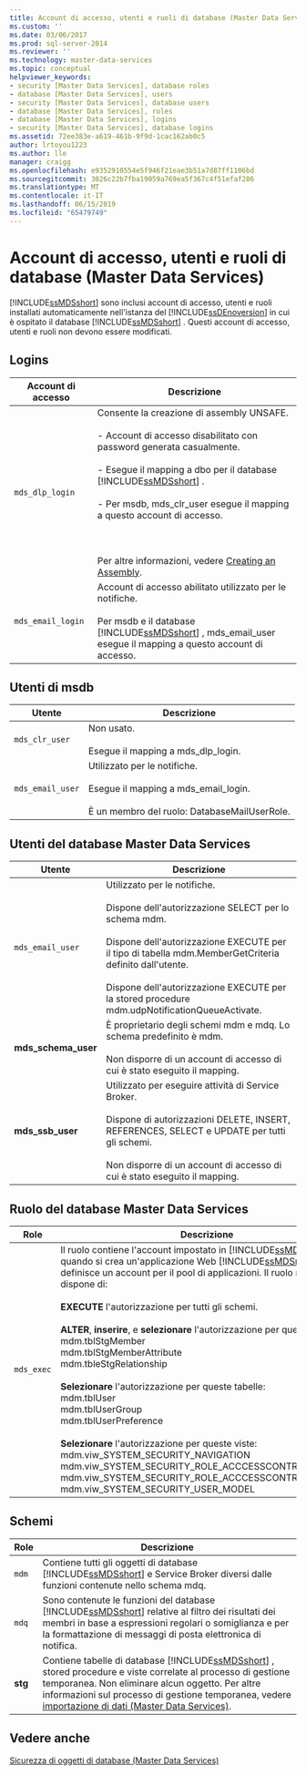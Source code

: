 ```yaml
---
title: Account di accesso, utenti e ruoli di database (Master Data Services) | Microsoft Docs
ms.custom: ''
ms.date: 03/06/2017
ms.prod: sql-server-2014
ms.reviewer: ''
ms.technology: master-data-services
ms.topic: conceptual
helpviewer_keywords:
- security [Master Data Services], database roles
- database [Master Data Services], users
- security [Master Data Services], database users
- database [Master Data Services], roles
- database [Master Data Services], logins
- security [Master Data Services], database logins
ms.assetid: 72ee383e-a619-461b-9f9d-1cac162ab0c5
author: lrtoyou1223
ms.author: lle
manager: craigg
ms.openlocfilehash: e9352910554e5f946f21eae3b51a7d87ff1106bd
ms.sourcegitcommit: 3026c22b7fba19059a769ea5f367c4f51efaf286
ms.translationtype: MT
ms.contentlocale: it-IT
ms.lasthandoff: 06/15/2019
ms.locfileid: "65479749"
---
```

# <a name="database-logins-users-and-roles-master-data-services"></a>Account di accesso, utenti e ruoli di database (Master Data Services)
  [!INCLUDE[ssMDSshort](../includes/ssmdsshort-md.md)] sono inclusi account di accesso, utenti e ruoli installati automaticamente nell'istanza del [!INCLUDE[ssDEnoversion](../includes/ssdenoversion-md.md)] in cui è ospitato il database [!INCLUDE[ssMDSshort](../includes/ssmdsshort-md.md)] . Questi account di accesso, utenti e ruoli non devono essere modificati.  
  
## <a name="logins"></a>Logins  
  
|Account di accesso|Descrizione|  
|-----------|-----------------|  
|`mds_dlp_login`|Consente la creazione di assembly UNSAFE.<br /><br /> \- Account di accesso disabilitato con password generata casualmente.<br /><br /> \- Esegue il mapping a dbo per il database [!INCLUDE[ssMDSshort](../includes/ssmdsshort-md.md)] .<br /><br /> \- Per msdb, mds_clr_user esegue il mapping a questo account di accesso.<br /><br /> <br /><br /> Per altre informazioni, vedere [Creating an Assembly](../relational-databases/clr-integration/assemblies/creating-an-assembly.md).|  
|`mds_email_login`|Account di accesso abilitato utilizzato per le notifiche.<br /><br /> Per msdb e il database [!INCLUDE[ssMDSshort](../includes/ssmdsshort-md.md)] , mds_email_user esegue il mapping a questo account di accesso.|  
  
## <a name="msdb-users"></a>Utenti di msdb  
  
|Utente|Descrizione|  
|----------|-----------------|  
|`mds_clr_user`|Non usato.<br /><br /> Esegue il mapping a mds_dlp_login.|  
|`mds_email_user`|Utilizzato per le notifiche.<br /><br /> Esegue il mapping a mds_email_login.<br /><br /> È un membro del ruolo: DatabaseMailUserRole.|  
  
## <a name="master-data-services-database-users"></a>Utenti del database Master Data Services  
  
|Utente|Descrizione|  
|----------|-----------------|  
|`mds_email_user`|Utilizzato per le notifiche.<br /><br /> Dispone dell'autorizzazione SELECT per lo schema mdm.<br /><br /> Dispone dell'autorizzazione EXECUTE per il tipo di tabella mdm.MemberGetCriteria definito dall'utente.<br /><br /> Dispone dell'autorizzazione EXECUTE per la stored procedure mdm.udpNotificationQueueActivate.|  
|**mds_schema_user**|È proprietario degli schemi mdm e mdq. Lo schema predefinito è mdm.<br /><br /> Non disporre di un account di accesso di cui è stato eseguito il mapping.|  
|**mds_ssb_user**|Utilizzato per eseguire attività di Service Broker.<br /><br /> Dispone di autorizzazioni DELETE, INSERT, REFERENCES, SELECT e UPDATE per tutti gli schemi.<br /><br /> Non disporre di un account di accesso di cui è stato eseguito il mapping.|  
  
## <a name="master-data-services-database-role"></a>Ruolo del database Master Data Services  
  
|Role|Descrizione|  
|----------|-----------------|  
|`mds_exec`|Il ruolo contiene l'account impostato in [!INCLUDE[ssMDScfgmgr](../includes/ssmdscfgmgr-md.md)] quando si crea un'applicazione Web [!INCLUDE[ssMDSmdm](../includes/ssmdsmdm-md.md)] e si definisce un account per il pool di applicazioni. Il ruolo mds_exec dispone di:<br /><br /> **EXECUTE** l'autorizzazione per tutti gli schemi.<br /><br /> **ALTER**, **inserire**, e **selezionare** l'autorizzazione per queste tabelle:<br />mdm.tblStgMember<br />mdm.tblStgMemberAttribute<br />mdm.tbleStgRelationship<br /><br /> **Selezionare** l'autorizzazione per queste tabelle:<br />mdm.tblUser<br />mdm.tblUserGroup<br />mdm.tblUserPreference<br /><br /> **Selezionare** l'autorizzazione per queste viste:<br />mdm.viw_SYSTEM_SECURITY_NAVIGATION<br />mdm.viw_SYSTEM_SECURITY_ROLE_ACCCESSCONTROL<br />mdm.viw_SYSTEM_SECURITY_ROLE_ACCCESSCONTROL_MEMBER<br />mdm.viw_SYSTEM_SECURITY_USER_MODEL|  
  
## <a name="schemas"></a>Schemi  
  
|Role|Descrizione|  
|----------|-----------------|  
|`mdm`|Contiene tutti gli oggetti di database [!INCLUDE[ssMDSshort](../includes/ssmdsshort-md.md)] e Service Broker diversi dalle funzioni contenute nello schema mdq.|  
|`mdq`|Sono contenute le funzioni del database [!INCLUDE[ssMDSshort](../includes/ssmdsshort-md.md)] relative al filtro dei risultati dei membri in base a espressioni regolari o somiglianza e per la formattazione di messaggi di posta elettronica di notifica.|  
|**stg**|Contiene tabelle di database [!INCLUDE[ssMDSshort](../includes/ssmdsshort-md.md)] , stored procedure e viste correlate al processo di gestione temporanea. Non eliminare alcun oggetto. Per altre informazioni sul processo di gestione temporanea, vedere [importazione di dati &#40;Master Data Services&#41;](overview-importing-data-from-tables-master-data-services.md).|  
  
## <a name="see-also"></a>Vedere anche  
 [Sicurezza di oggetti di database &#40;Master Data Services&#41;](../../2014/master-data-services/database-object-security-master-data-services.md)  
  
  
